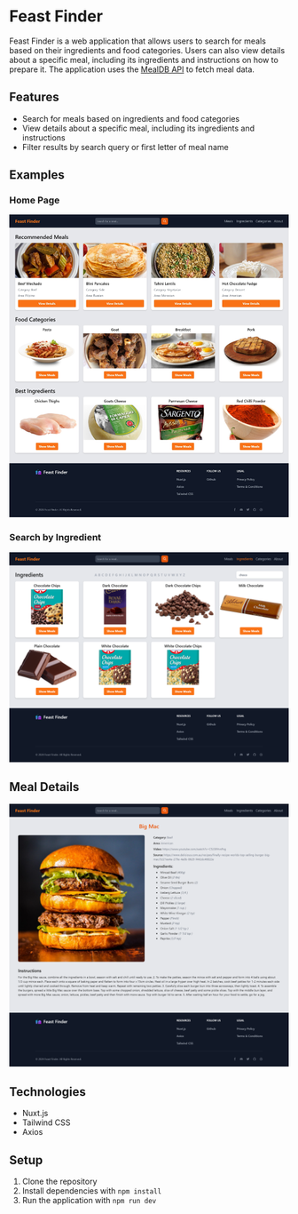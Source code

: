 # Feast Finder

Feast Finder is a web application that allows users to search for meals based on their ingredients and food categories. Users can also view details about a specific meal, including its ingredients and instructions on how to prepare it. The application uses the [MealDB API](https://www.themealdb.com/api.php) to fetch meal data.

## Features

- Search for meals based on ingredients and food categories
- View details about a specific meal, including its ingredients and instructions
- Filter results by search query or first letter of meal name
<!-- - Save meals to a favorites list -->

## Examples

### Home Page

![Home Page](./screenshots/homepage.jpg)

### Search by Ingredient

![Search by Ingredient](./screenshots/choco.png)

## Meal Details

![Meal Details](./screenshots/bigmac.png)

## Technologies

- Nuxt.js
- Tailwind CSS
- Axios

## Setup

1. Clone the repository
2. Install dependencies with `npm install`
3. Run the application with `npm run dev`
